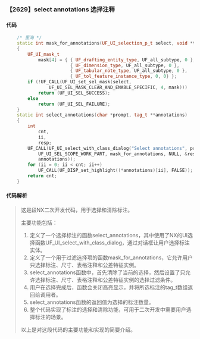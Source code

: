 ### 【2629】select annotations 选择注释

#### 代码

```cpp
    /* 里海 */  
    static int mask_for_annotations(UF_UI_selection_p_t select, void *type)  
    {  
        UF_UI_mask_t  
            mask[4] = { { UF_drafting_entity_type, UF_all_subtype, 0 },  
                        { UF_dimension_type, UF_all_subtype, 0 },  
                        { UF_tabular_note_type, UF_all_subtype, 0 },  
                        { UF_tol_feature_instance_type, 0, 0} };  
        if (!UF_CALL(UF_UI_set_sel_mask(select,  
                UF_UI_SEL_MASK_CLEAR_AND_ENABLE_SPECIFIC, 4, mask)))  
            return (UF_UI_SEL_SUCCESS);  
        else  
            return (UF_UI_SEL_FAILURE);  
    }  
    static int select_annotations(char *prompt, tag_t **annotations)  
    {  
        int  
            cnt,  
            ii,  
            resp;  
        UF_CALL(UF_UI_select_with_class_dialog("Select annotations", prompt,  
            UF_UI_SEL_SCOPE_WORK_PART, mask_for_annotations, NULL, &resp, &cnt,  
            annotations));  
        for (ii = 0; ii < cnt; ii++)  
            UF_CALL(UF_DISP_set_highlight((*annotations)[ii], FALSE));  
        return cnt;  
    }

```

#### 代码解析

> 这是段NX二次开发代码，用于选择和清除标注。
>
> 主要功能包括：
>
> 1. 定义了一个选择标注的函数select_annotations，其中使用了NX的UI选择函数UF_UI_select_with_class_dialog，通过对话框让用户选择标注实体。
> 2. 定义了一个用于过滤选择项的函数mask_for_annotations，它允许用户只选择标注、尺寸、表格注释和公差特征实例。
> 3. select_annotations函数中，首先清除了当前的选择，然后设置了只允许选择标注、尺寸、表格注释和公差特征实例的选择过滤条件。
> 4. 用户在选择完成后，函数会关闭高亮显示，并将所选标注的tag_t数组返回给调用者。
> 5. select_annotations函数的返回值为选择的标注数量。
> 6. 整个代码实现了标注的选择和清除功能，可用于二次开发中需要用户选择标注的场景。
>
> 以上是对这段代码的主要功能和实现的简要介绍。
>
